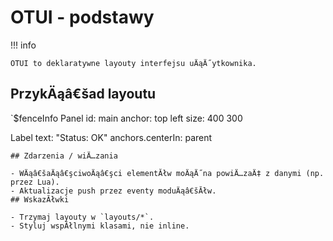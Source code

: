 # OTUI - podstawy

!!! info

    OTUI to deklaratywne layouty interfejsu uÄąÄ˝ytkownika.
## PrzykÄąâ€šad layoutu

`$fenceInfo
Panel
  id: main
  anchor: top left
  size: 400 300

Label
  text: "Status: OK"
  anchors.centerIn: parent

```
## Zdarzenia / wiÄ…zania

- WÄąâ€šaÄąâ€şciwoÄąâ€şci elementĂłw moÄąÄ˝na powiÄ…zaÄ‡ z danymi (np. przez Lua).
- Aktualizacje push przez eventy moduÄąâ€šĂłw.
## WskazĂłwki

- Trzymaj layouty w `layouts/*`.
- Styluj wspĂłlnymi klasami, nie inline.

